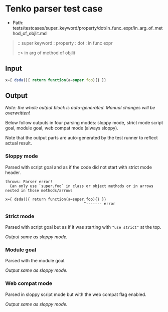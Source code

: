 # Tenko parser test case

- Path: tests/testcases/super_keyword/property/dot/in_func_expr/in_arg_of_method_of_objlit.md

> :: super keyword : property : dot : in func expr
>
> ::> in arg of method of objlit

## Input

`````js
x={ dsda(){ return function(a=super.foo){} }}
`````

## Output

_Note: the whole output block is auto-generated. Manual changes will be overwritten!_

Below follow outputs in four parsing modes: sloppy mode, strict mode script goal, module goal, web compat mode (always sloppy).

Note that the output parts are auto-generated by the test runner to reflect actual result.

### Sloppy mode

Parsed with script goal and as if the code did not start with strict mode header.

`````
throws: Parser error!
  Can only use `super.foo` in class or object methods or in arrows nested in those methods/arrows

x={ dsda(){ return function(a=super.foo){} }}
                                   ^------- error
`````

### Strict mode

Parsed with script goal but as if it was starting with `"use strict"` at the top.

_Output same as sloppy mode._

### Module goal

Parsed with the module goal.

_Output same as sloppy mode._

### Web compat mode

Parsed in sloppy script mode but with the web compat flag enabled.

_Output same as sloppy mode._
